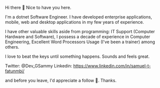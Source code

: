 Hi there 👋
Nice to have you here. 

I'm a dotnet Software Engineer. I have developed enterprise applications, mobile, web and desktop applications in my few years of experience.

I have other valuable skills aside from programming:
IT Support (Computer Hardware and Software),
I possess a decade of experience in Computer Engineering,
Excellent Word Processors Usage (I've been a trainer)
among others.

I love to beat the keys until something happens. Sounds and feels great.


Twitter: @Dev_GSammy
Linkedin: https://www.linkedin.com/in/samuel-t-fatunmbi/

and before you leave, I'd appreciate a follow 🤔. Thanks.
